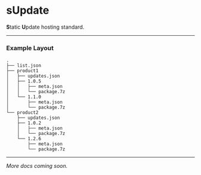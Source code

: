 # sUpdate
**S**tatic **U**pdate hosting standard.

---

### Example Layout
```none
.
├── list.json
├── product1
│   ├── updates.json
│   ├── 1.0.5
│   │   ├── meta.json
│   │   └── package.7z
│   └── 1.1.0
│       ├── meta.json
│       └── package.7z
└── product2
    ├── updates.json
    ├── 1.0.2
    │   ├── meta.json
    │   └── package.7z
    └── 1.2.6
        ├── meta.json
        └── package.7z
```

---

*More docs coming soon.*